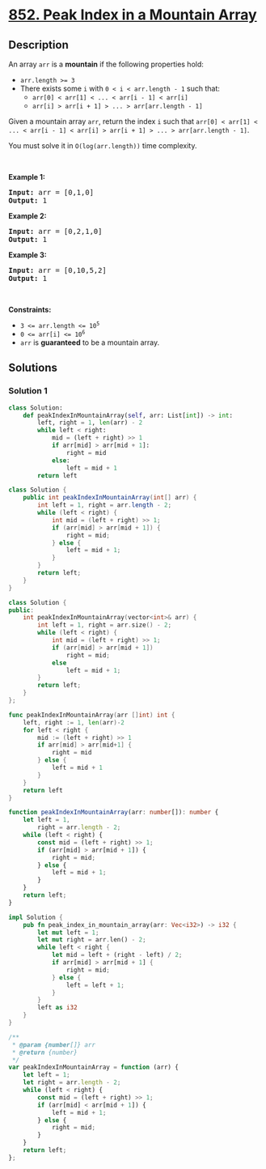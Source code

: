 # [852. Peak Index in a Mountain Array](https://leetcode.com/problems/peak-index-in-a-mountain-array)


## Description

<p>An array <code>arr</code> is a <strong>mountain</strong> if the following properties hold:</p>

<ul>
	<li><code>arr.length &gt;= 3</code></li>
	<li>There exists some <code>i</code> with <code>0 &lt; i &lt; arr.length - 1</code> such that:
	<ul>
		<li><code>arr[0] &lt; arr[1] &lt; ... &lt; arr[i - 1] &lt; arr[i] </code></li>
		<li><code>arr[i] &gt; arr[i + 1] &gt; ... &gt; arr[arr.length - 1]</code></li>
	</ul>
	</li>
</ul>

<p>Given a mountain array <code>arr</code>, return the index <code>i</code> such that <code>arr[0] &lt; arr[1] &lt; ... &lt; arr[i - 1] &lt; arr[i] &gt; arr[i + 1] &gt; ... &gt; arr[arr.length - 1]</code>.</p>

<p>You must solve it in <code>O(log(arr.length))</code> time complexity.</p>

<p>&nbsp;</p>
<p><strong class="example">Example 1:</strong></p>

<pre>
<strong>Input:</strong> arr = [0,1,0]
<strong>Output:</strong> 1
</pre>

<p><strong class="example">Example 2:</strong></p>

<pre>
<strong>Input:</strong> arr = [0,2,1,0]
<strong>Output:</strong> 1
</pre>

<p><strong class="example">Example 3:</strong></p>

<pre>
<strong>Input:</strong> arr = [0,10,5,2]
<strong>Output:</strong> 1
</pre>

<p>&nbsp;</p>
<p><strong>Constraints:</strong></p>

<ul>
	<li><code>3 &lt;= arr.length &lt;= 10<sup>5</sup></code></li>
	<li><code>0 &lt;= arr[i] &lt;= 10<sup>6</sup></code></li>
	<li><code>arr</code> is <strong>guaranteed</strong> to be a mountain array.</li>
</ul>

## Solutions

### Solution 1

<!-- tabs:start -->

```python
class Solution:
    def peakIndexInMountainArray(self, arr: List[int]) -> int:
        left, right = 1, len(arr) - 2
        while left < right:
            mid = (left + right) >> 1
            if arr[mid] > arr[mid + 1]:
                right = mid
            else:
                left = mid + 1
        return left
```

```java
class Solution {
    public int peakIndexInMountainArray(int[] arr) {
        int left = 1, right = arr.length - 2;
        while (left < right) {
            int mid = (left + right) >> 1;
            if (arr[mid] > arr[mid + 1]) {
                right = mid;
            } else {
                left = mid + 1;
            }
        }
        return left;
    }
}
```

```cpp
class Solution {
public:
    int peakIndexInMountainArray(vector<int>& arr) {
        int left = 1, right = arr.size() - 2;
        while (left < right) {
            int mid = (left + right) >> 1;
            if (arr[mid] > arr[mid + 1])
                right = mid;
            else
                left = mid + 1;
        }
        return left;
    }
};
```

```go
func peakIndexInMountainArray(arr []int) int {
	left, right := 1, len(arr)-2
	for left < right {
		mid := (left + right) >> 1
		if arr[mid] > arr[mid+1] {
			right = mid
		} else {
			left = mid + 1
		}
	}
	return left
}
```

```ts
function peakIndexInMountainArray(arr: number[]): number {
    let left = 1,
        right = arr.length - 2;
    while (left < right) {
        const mid = (left + right) >> 1;
        if (arr[mid] > arr[mid + 1]) {
            right = mid;
        } else {
            left = mid + 1;
        }
    }
    return left;
}
```

```rust
impl Solution {
    pub fn peak_index_in_mountain_array(arr: Vec<i32>) -> i32 {
        let mut left = 1;
        let mut right = arr.len() - 2;
        while left < right {
            let mid = left + (right - left) / 2;
            if arr[mid] > arr[mid + 1] {
                right = mid;
            } else {
                left = left + 1;
            }
        }
        left as i32
    }
}
```

```js
/**
 * @param {number[]} arr
 * @return {number}
 */
var peakIndexInMountainArray = function (arr) {
    let left = 1;
    let right = arr.length - 2;
    while (left < right) {
        const mid = (left + right) >> 1;
        if (arr[mid] < arr[mid + 1]) {
            left = mid + 1;
        } else {
            right = mid;
        }
    }
    return left;
};
```

<!-- tabs:end -->

<!-- end -->
